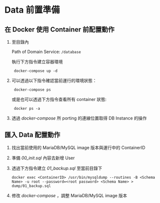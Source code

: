 # Data 前置準備 #

## 在 Docker 使用 Container 前配置動作 ##

1. 至目錄內

    Path of Domain Service: `/database`
    
    執行下方指令建立容器環境
    
        docker-compose up -d

2. 可以透過以下指令確認當前運行的環境狀態：

        docker-compose ps

    或是也可以透過下方指令查看所有 container 狀態:

        docker ps -a

3. 透過 *docker-compose* 所 porting 的連線位置取得 DB Instance 的操作

## 匯入 Data 配置動作 ##

1. 找出當前使用的 MariaDB/MySQL image 版本與運行中的 ContainerID

2. 準備 *00_init.sql* 內容去新增 User

3. 透過下方指令建立 *01_backup.sql* 至當前目錄下

    ```shell
    docker exec <ContainerID> /usr/bin/mysqldump --routines -B <Schema Name> -u root --password=<root password> <Schema Name> > dump/01_backup.sql
    ```

4. 修改 *docker-compose* ，調整 MariaDB/MySQL image 版本
